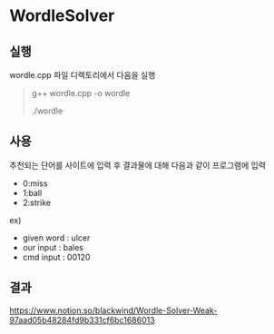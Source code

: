 # WordleSolver
## 실행
wordle.cpp 파일 디렉토리에서 다음을 실행
> g++ wordle.cpp -o wordle
> 
> ./wordle
## 사용
추천되는 단어를 사이트에 입력 후 결과물에 대해 다음과 같이 프로그램에 입력
- 0:miss
- 1:ball
- 2:strike
>
ex)
- given word : ulcer
- our input  : bales
- cmd input  : 00120
## 결과
https://www.notion.so/blackwind/Wordle-Solver-Weak-97aad05b48284fd9b331cf6bc1686013
